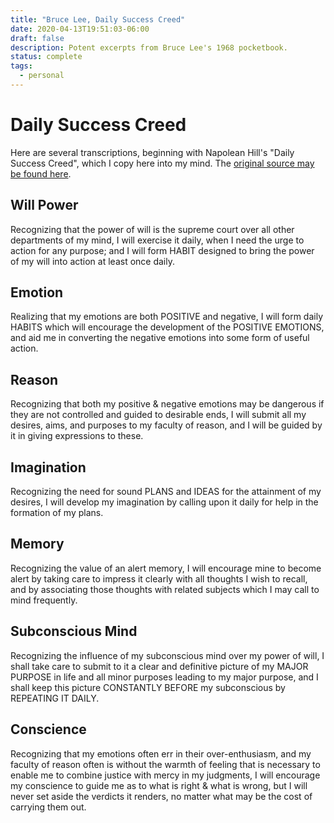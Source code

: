 ```yaml
---
title: "Bruce Lee, Daily Success Creed"
date: 2020-04-13T19:51:03-06:00
draft: false
description: Potent excerpts from Bruce Lee's 1968 pocketbook.
status: complete
tags:
  - personal
---
```


# Daily Success Creed

Here are several transcriptions, beginning with Napolean Hill's "Daily Success Creed", which I copy here into my mind.
The [original source may be found here](https://www.brainpickings.org/2016/08/01/bruce-lee-notebook/).

## Will Power
Recognizing that the power of will is the supreme court over all other departments of my mind, I will exercise it daily, when I need the urge to action for any purpose; and I will form HABIT designed to bring the power of my will into action at least once daily.

## Emotion
Realizing that my emotions are both POSITIVE and negative, I will form daily HABITS which will encourage the development of the POSITIVE EMOTIONS, and aid me in converting the negative emotions into some form of useful action.

## Reason
Recognizing that both my positive & negative emotions may be dangerous if they are not controlled and guided to desirable ends, I will submit all my desires, aims, and purposes to my faculty of reason, and I will be guided by it in giving expressions to these.

## Imagination
Recognizing the need for sound PLANS and IDEAS for the attainment of my desires, I will develop my imagination by calling upon it daily for help in the formation of my plans.

## Memory
Recognizing the value of an alert memory, I will encourage mine to become alert by taking care to impress it clearly with all thoughts I wish to recall, and by associating those thoughts with related subjects which I may call to mind frequently.

## Subconscious Mind
Recognizing the influence of my subconscious mind over my power of will, I shall take care to submit to it a clear and definitive picture of my MAJOR PURPOSE in life and all minor purposes leading to my major purpose, and I shall keep this picture CONSTANTLY BEFORE my subconscious by REPEATING IT DAILY.

## Conscience
Recognizing that my emotions often err in their over-enthusiasm, and my faculty of reason often is without the warmth of feeling that is necessary to enable me to combine justice with mercy in my judgments, I will encourage my conscience to guide me as to what is right & what is wrong, but I will never set aside the verdicts it renders, no matter what may be the cost of carrying them out.
